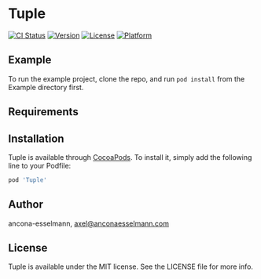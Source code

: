 # Tuple

[![CI Status](https://img.shields.io/travis/ancona-esselmann/Tuple.svg?style=flat)](https://travis-ci.org/ancona-esselmann/Tuple)
[![Version](https://img.shields.io/cocoapods/v/Tuple.svg?style=flat)](https://cocoapods.org/pods/Tuple)
[![License](https://img.shields.io/cocoapods/l/Tuple.svg?style=flat)](https://cocoapods.org/pods/Tuple)
[![Platform](https://img.shields.io/cocoapods/p/Tuple.svg?style=flat)](https://cocoapods.org/pods/Tuple)

## Example

To run the example project, clone the repo, and run `pod install` from the Example directory first.

## Requirements

## Installation

Tuple is available through [CocoaPods](https://cocoapods.org). To install
it, simply add the following line to your Podfile:

```ruby
pod 'Tuple'
```

## Author

ancona-esselmann, axel@anconaesselmann.com

## License

Tuple is available under the MIT license. See the LICENSE file for more info.
